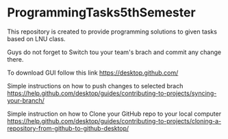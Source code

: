 # ProgrammingTasks5thSemester
This repository is created to provide programming solutions to given tasks based on LNU class.

Guys do not forget to Switch tou your team's brach and commit any change there.

To download GUI follow this link https://desktop.github.com/

Simple instructions on how to push changes to selected brach https://help.github.com/desktop/guides/contributing-to-projects/syncing-your-branch/

Simple instruction on how to Clone your GitHub repo to your local computer https://help.github.com/desktop/guides/contributing-to-projects/cloning-a-repository-from-github-to-github-desktop/

